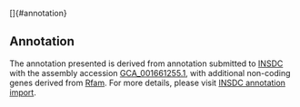 []{#annotation}

Annotation
----------

The annotation presented is derived from annotation submitted to
[INSDC](http://www.insdc.org) with the assembly accession
[GCA\_001661255.1](http://www.ebi.ac.uk/ena/data/view/GCA_001661255.1),
with additional non-coding genes derived from
[Rfam](http://rfam.xfam.org/). For more details, please visit [INSDC
annotation
import](http://ensemblgenomes.org/info/data/insdc_annotation).
